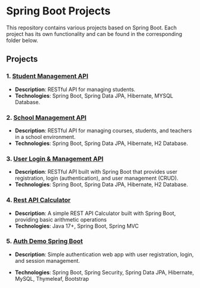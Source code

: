 # Spring Boot Projects

This repository contains various projects based on Spring Boot.  Each project has its own functionality and can be found in the corresponding folder below.

## Projects

### 1. [Student Management API](./Project1/Student%20Management%20API)
   - **Description**: RESTful API for managing students.
   - **Technologies**: Spring Boot, Spring Data JPA, Hibernate, MYSQL Database.

### 2. [School Management API](./Project1/Student%20Management%20API)
   - **Description**: RESTful API for managing courses, students, and teachers in a school environment.
   - **Technologies**: Spring Boot, Spring Data JPA, Hibernate, H2 Database.

### 3. [User Login & Management API](./Project1/Student%20Management%20API)
  - **Description**: RESTful API built with Spring Boot that provides user registration, login (authentication), and user management (CRUD).
  - **Technologies**: Spring Boot, Spring Data JPA, Hibernate, H2 Database.

### 4. [Rest API Calculator](./Project1/Student%20Management%20API)
  - **Description**: A simple REST API Calculator built with Spring Boot, providing basic arithmetic operations
  - **Technologies**: Java 17+, Spring Boot, Spring MVC

### 5. [Auth Demo Spring Boot](./Project5/auth-demo-springboot)

- **Description**: Simple authentication web app with user registration, login, and session management.

- **Technologies**: Spring Boot, Spring Security, Spring Data JPA, Hibernate, MySQL, Thymeleaf, Bootstrap


 

